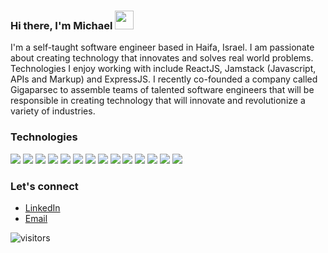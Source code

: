 ### Hi there, I'm Michael  <img src="https://raw.githubusercontent.com/MartinHeinz/MartinHeinz/master/wave.gif" width="30px">


I'm a self-taught software engineer based in Haifa, Israel. I am passionate about creating technology that innovates and solves real world problems. Technologies I enjoy working with include ReactJS, Jamstack (Javascript, APIs and Markup) and ExpressJS. I recently co-founded a company called Gigaparsec to assemble teams of talented software engineers that will be responsible in creating technology that will innovate and revolutionize a variety of industries.

### Technologies
<p align="left">
  
  <img src="https://img.shields.io/badge/OS-Windows-informational?style=flat&logo=windows&logoColor=white&color=2bbc8a" />
  
  <img src="https://img.shields.io/badge/OS-Linux-informational?style=flat&logo=Linux&logoColor=white&color=2bbc8a" />
  
 <img src="https://img.shields.io/badge/Editor-VSCode-informational?style=flat&logo=visual%20studio%20code&logoColor=white&color=2bbc8a" />
  
<img src="https://img.shields.io/badge/Code-Javascript-informational?style=flat&logo=javascript&logoColor=white&color=2bbc8a" />

<img src="https://img.shields.io/badge/Code-React.js-informational?style=flat&logo=react&logoColor=white&color=2bbc8a" />

<img src="https://img.shields.io/badge/Code-Next.js-informational?style=flat&logo=next.js&logoColor=white&color=2bbc8a" />

<img src="https://img.shields.io/badge/Code-Node.js-informational?style=flat&logo=node.js&logoColor=white&color=2bbc8a" />

<img src="https://img.shields.io/badge/Markup-HTML5-informational?style=flat&logo=html5&logoColor=white&color=2bbc8a" />

<img src="https://img.shields.io/badge/Stylesheet-CSS3-informational?style=flat&logo=css3&logoColor=white&color=2bbc8a" />

<img src="https://img.shields.io/badge/Stylesheet-Sass-informational?style=flat&logo=sass&logoColor=white&color=2bbc8a" />

<img src="https://img.shields.io/badge/Database-MongoDB-informational?style=flat&logo=mongodb&logoColor=white&color=2bbc8a" />

<img src="https://img.shields.io/badge/Cloud-AWS-informational?style=flat&logo=amazon&logoColor=white&color=2bbc8a" />

<img src="https://img.shields.io/badge/Tools-Redux-informational?style=flat&logo=redux&logoColor=white&color=2bbc8a" />

<img src="https://img.shields.io/badge/Tools-Adobe XD-informational?style=flat&logo=adobe%20xd&logoColor=white&color=2bbc8a" />
</p>


### Let's connect

- <a href="https://www.linkedin.com/in/michael-parkadze-6316951a3/" >LinkedIn</a> 
- <a href="mailto:webmaster@example.com" >Email</a>

![visitors](https://visitor-badge.glitch.me/badge?page_id=michaelparkadze.visitor-badge)


